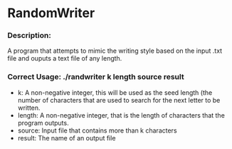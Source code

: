# RandomWriter

### Description:
A program that attempts to mimic the writing style based on the input .txt file and ouputs a text file of any length.

### Correct Usage: ./randwriter k length source result
- k: A non-negative integer, this will be used as the seed length (the number of characters that are used to search for the next letter to be written.
- length: A non-negative integer, that is the length of characters that the program outputs.
- source: Input file that contains more than k characters
- result: The name of an output file
